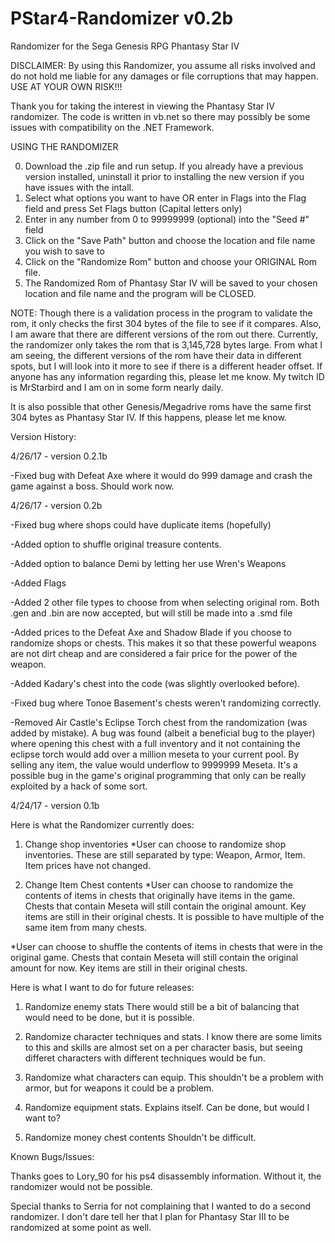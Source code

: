 # PStar4-Randomizer v0.2b
Randomizer for the Sega Genesis RPG Phantasy Star IV

DISCLAIMER: By using this Randomizer, you assume all risks involved and do not hold me liable for any damages or file corruptions that may happen. USE AT YOUR OWN RISK!!!

Thank you for taking the interest in viewing the Phantasy Star IV randomizer. The code is written in vb.net so there may possibly be some issues with compatibility on the .NET Framework.

USING THE RANDOMIZER

0. Download the .zip file and run setup. If you already have a previous version installed, uninstall it prior to installing the new version if you have issues with the intall.
1. Select what options you want to have OR enter in Flags into the Flag field and press Set Flags button (Capital letters only)
2. Enter in any number from 0 to 99999999 (optional) into the "Seed #" field
3. Click on the "Save Path" button and choose the location and file name you wish to save to
4. Click on the "Randomize Rom" button and choose your ORIGINAL Rom file.
5. The Randomized Rom of Phantasy Star IV will be saved to your chosen location and file name and the program will be CLOSED.

NOTE: Though there is a validation process in the program to validate the rom, it only checks the first 304 bytes of the file to see if it compares. Also, I am aware that there are different versions of the rom out there. Currently, the randomizer only takes the rom that is 3,145,728 bytes large. From what I am seeing, the different versions of the rom have their data in different spots, but I will look into it more to see if there is a different header offset. If anyone has any information regarding this, please let me know. My twitch ID is MrStarbird and I am on in some form nearly daily.

It is also possible that other Genesis/Megadrive roms have the same first 304 bytes as Phantasy Star IV. If this happens, please let me know.

Version History:

4/26/17 - version 0.2.1b

-Fixed bug with Defeat Axe where it would do 999 damage and crash the game against a boss. Should work now.

4/26/17 - version 0.2b

-Fixed bug where shops could have duplicate items (hopefully)

-Added option to shuffle original treasure contents.

-Added option to balance Demi by letting her use Wren's Weapons

-Added Flags

-Added 2 other file types to choose from when selecting original rom. Both .gen and .bin are now accepted, but will still be made into a .smd file

-Added prices to the Defeat Axe and Shadow Blade if you choose to randomize shops or chests. This makes it so that these powerful weapons are not dirt cheap and are considered a fair price for the power of the weapon.

-Added Kadary's chest into the code (was slightly overlooked before).

-Fixed bug where Tonoe Basement's chests weren't randomizing correctly.

-Removed Air Castle's Eclipse Torch chest from the randomization (was added by mistake). A bug was found (albeit a beneficial bug to the player) where opening this chest with a full inventory and it not containing the eclipse torch would add over a million meseta to your current pool. By selling any item, the value would underflow to 9999999 Meseta. It's a possible bug in the game's original programming that only can be really exploited by a hack of some sort.

4/24/17 - version 0.1b

Here is what the Randomizer currently does:

1. Change shop inventories
*User can choose to randomize shop inventories. These are still separated by type: Weapon, Armor, Item. Item prices have not changed.

2. Change Item Chest contents
*User can choose to randomize the contents of items in chests that originally have items in the game. Chests that contain Meseta will still contain the original amount. Key items are still in their original chests. It is possible to have multiple of the same item from many chests.

*User can choose to shuffle the contents of items in chests that were in the original game. Chests that contain Meseta will still contain the original amount for now. Key items are still in their original chests.

Here is what I want to do for future releases:

1. Randomize enemy stats
There would still be a bit of balancing that would need to be done, but it is possible.

2. Randomize character techniques and stats.
I know there are some limits to this and skills are almost set on a per character basis, but seeing differet characters with different techniques would be fun.

3. Randomize what characters can equip.
This shouldn't be a problem with armor, but for weapons it could be a problem.

4. Randomize equipment stats.
Explains itself. Can be done, but would I want to?

5. Randomize money chest contents
Shouldn't be difficult.

Known Bugs/Issues:

Thanks goes to Lory_90 for his ps4 disassembly information. Without it, the randomizer would not be possible.

Special thanks to Serria for not complaining that I wanted to do a second randomizer. I don't dare tell her that I plan for Phantasy Star III to be randomized at some point as well.
